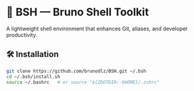 # 🧠 BSH — Bruno Shell Toolkit

A lightweight shell environment that enhances Git, aliases, and developer productivity.

## 🛠 Installation

```bash
git clone https://github.com/brunodlz/BSH.git ~/.bsh
cd ~/.bsh/install.sh
source ~/.bashrc   # or source "${ZDOTDIR:-$HOME}/.zshrc"
